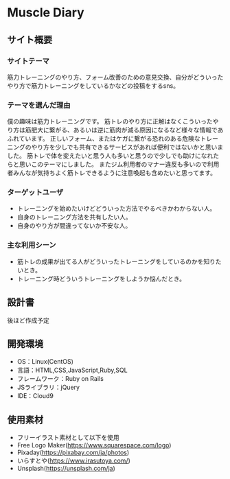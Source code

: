 # Muscle Diary

## サイト概要
### サイトテーマ
筋力トレーニングのやり方、フォーム改善のための意見交換、自分がどういったやり方で筋力トレーニングをしているかなどの投稿をするsns。
​
### テーマを選んだ理由

僕の趣味は筋力トレーニングです。
筋トレのやり方に正解はなくこういったやり方は筋肥大に繋がる、あるいは逆に筋肉が減る原因になるなど様々な情報であふれています。
正しいフォーム、またはケガに繋がる恐れのある危険なトレーニングのやり方を少しでも共有できるサービスがあれば便利ではないかと思いました。
筋トレで体を変えたいと思う人も多いと思うので少しでも助けになれたらと思いこのテーマにしました。
またジム利用者のマナー違反も多いので利用者みんなが気持ちよく筋トレできるように注意喚起も含めたいと思ってます。
​
### ターゲットユーザ
- トレーニングを始めたいけどどういった方法でやるべきかわからない人。
- 自身のトレーニング方法を共有したい人。
- 自身のやり方が間違ってないか不安な人。
​
### 主な利用シーン
- 筋トレの成果が出てる人がどういったトレーニングをしているのかを知りたいとき。
- トレーニング時どういうトレーニングをしようか悩んだとき。
​
## 設計書
後ほど作成予定
​
## 開発環境
- OS：Linux(CentOS)
- 言語：HTML,CSS,JavaScript,Ruby,SQL
- フレームワーク：Ruby on Rails
- JSライブラリ：jQuery
- IDE：Cloud9
​
## 使用素材
- フリーイラスト素材として以下を使用
- Free Logo Maker(https://www.squarespace.com/logo)
- Pixaday(https://pixabay.com/ja/photos)
- いらすとや(https://www.irasutoya.com/)
- Unsplash(https://unsplash.com/ja)